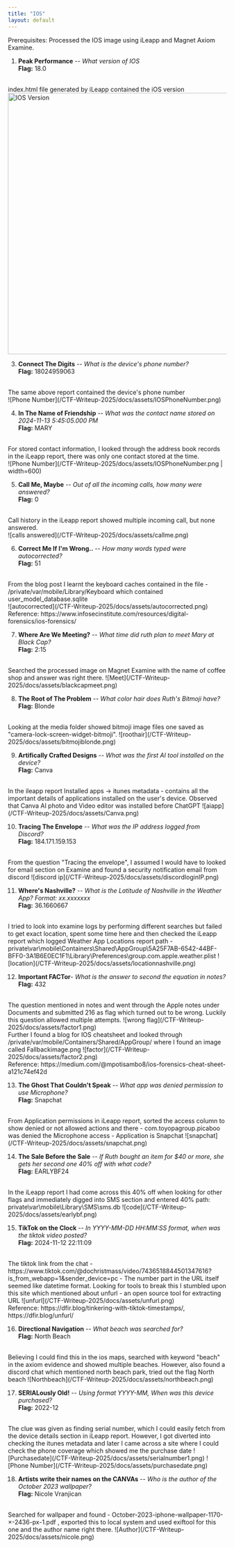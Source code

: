```yaml
---
title: "IOS"
layout: default
---
```


Prerequisites:
Processed the IOS image using iLeapp and Magnet Axiom Examine.

1. **Peak Performance** -- *What version of IOS* <br/>
**Flag:** 18.0  
<br/>
index.html file generated by iLeapp contained the iOS version <br/>  
<img src="/CTF-Writeup-2025/docs/assets/iosversion.png" alt="IOS Version" style="width:600px; height:auto;">
<br/>

3. **Connect The Digits** -- *What is the device's phone number?* <br/>
**Flag:** 18024959063
<br/>
The same above report contained the device's phone number <br/>
![Phone Number](/CTF-Writeup-2025/docs/assets/IOSPhoneNumber.png)  
<br/>

4. **In The Name of Friendship** -- *What was the contact name stored on 2024-11-13 5:45:05.000 PM* <br/>
**Flag:** MARY  
<br/>
For stored contact information, I looked through the address book records in the iLeapp report, there was only one contact stored at the time. <br/>
![Phone Number](/CTF-Writeup-2025/docs/assets/IOSPhoneNumber.png | width=600)  
<br/>  
 
5. **Call Me, Maybe** -- *Out of all the incoming calls, how many were answered?* <br/>
**Flag:** 0  
<br/>
Call history in the iLeapp report showed multiple incoming call, but none answered. <br/>
![calls answered](/CTF-Writeup-2025/docs/assets/callme.png)  
<br/>
   
6. **Correct Me If I'm Wrong..** -- *How many words typed were autocorrected?*<br/>
**Flag:** 51
<br/>
From the blog post I learnt the keyboard caches contained in the file - /private/var/mobile/Library/Keyboard which contained user_model_database.sqlite<br/>
![autocorrected](/CTF-Writeup-2025/docs/assets/autocorrected.png)  
Reference: https://www.infosecinstitute.com/resources/digital-forensics/ios-forensics/ 
<br/>
   
7. **Where Are We Meeting?** -- *What time did ruth plan to meet Mary at Black Cap?*  
**Flag:** 2:15  
<br/>
Searched the processed image on Magnet Examine with the name of coffee shop and answer was right there.  
![Meet](/CTF-Writeup-2025/docs/assets/blackcapmeet.png)  
 <br/>
   
8. **The Root of The Problem** -- *What color hair does Ruth's Bitmoji have?*   
**Flag:** Blonde
<br/>
Looking at the media folder showed bitmoji image files one saved as "camera-lock-screen-widget-bitmoji".  
![roothair](/CTF-Writeup-2025/docs/assets/bitmojiblonde.png)  
<br/>
   
9. **Artifically Crafted Designs** -- *What was the first AI tool installed on the device?*  
**Flag:** Canva  
<br/>
In the ileapp report Installed apps -> itunes metadata - contains all the important details of applications installed on the user's device. Observed that Canva AI photo and Video editor was installed before ChatGPT  
![aiapp](/CTF-Writeup-2025/docs/assets/Canva.png)  
<br/>
    
10. **Tracing The Envelope** -- *What was the IP address logged from Discord?*  
**Flag:** 184.171.159.153
<br/>
From the question "Tracing the envelope", I assumed I would have to looked for email section on Examine and found a security notification email from discord
![discord ip](/CTF-Writeup-2025/docs/assets/discordloginIP.png)  
<br/>
    
11. **Where's Nashville?** -- *What is the Latitude of Nashville in the Weather App? Format: xx.xxxxxxx*  
**Flag:** 36.1660667
<br/>
I tried to look into examine logs by performing different searches but failed to get exact location, spent some time here and then checked the iLeapp report which logged Weather App Locations report
path - private\var\mobile\Containers\Shared\AppGroup\5A25F7AB-6542-44BF-BFF0-3A1B6E0EC1F1\Library\Preferences\group.com.apple.weather.plist  
![location](/CTF-Writeup-2025/docs/assets/locationnashville.png)  
<br/>

12. **Important FACTor**- *What is the answer to second the equation in notes?*  
**Flag:** 432  
<br/>
The question mentioned in notes and went through the Apple notes under Documents and submitted 216 as flag which turned out to be wrong. Luckily this question allowed multiple attempts.
![wrong flag](/CTF-Writeup-2025/docs/assets/factor1.png)
<br/>
Further I found a blog for IOS cheatsheet and looked through /private/var/mobile/Containers/Shared/AppGroup/ where I found an image called Fallbackimage.png  
![factor](/CTF-Writeup-2025/docs/assets/factor2.png)
<br/>      
Reference: https://medium.com/@mpotisambo8/ios-forensics-cheat-sheet-a121c74ef42d   
<br/>
    
13. **The Ghost That Couldn't Speak** -- *What app was denied permission to use Microphone?*  
**Flag:** Snapchat  
<br/>
From Application permissions in iLeapp report, sorted the access column to show denied or not allowed actions and there - com.toyopagroup.picaboo was denied the Microphone access - Application is Snapchat  
![snapchat](/CTF-Writeup-2025/docs/assets/snapchat.png)   
<br/>
    
14. **The Sale Before the Sale** -- *If Ruth bought an item for $40 or more, she gets her second one 40% off with what code?*  
**Flag:** EARLYBF24  
<br/>
In the iLeapp report I had come across this 40% off when looking for other flags and immediately digged into SMS section and entered 40%  
path: private\var\mobile\Library\SMS\sms.db
![code](/CTF-Writeup-2025/docs/assets/earlybf.png)  
<br/>
    
15. **TikTok on the Clock** -- *In YYYY-MM-DD HH:MM:SS format, when was the tiktok video posted?*  
**Flag:** 2024-11-12 22:11:09  
<br/>
The tiktok link from the chat - https://www.tiktok.com/@dochristmass/video/7436518844501347616?is_from_webapp=1&sender_device=pc - The number part in the URL itself seemed like datetime format. Looking for tools to break this I stumbled upon this site which mentioned about unfurl - an open source tool for extracting URL  
![unfurl](/CTF-Writeup-2025/docs/assets/unfurl.png)  
<br/>
Reference: https://dfir.blog/tinkering-with-tiktok-timestamps/, https://dfir.blog/unfurl/  
<br/>
    
16. **Directional Navigation** -- *What beach was searched for?*  
**Flag:**  North Beach  
<br/>
Believing I could find this in the ios maps, searched with keyword "beach" in the axiom evidence and showed multiple beaches. However, also found a discord chat which mentioned north beach park, tried out the flag North beach
![Northbeach](/CTF-Writeup-2025/docs/assets/northbeach.png)  
<br/>
    
17. **SERIALously Old!** -- *Using format YYYY-MM, When was this device purchased?*  
**Flag:**  2022-12  
<br/>
The clue was given as finding serial number, which I could easily fetch from the device details section in iLeapp report. However, I got diverted into checking the itunes metadata and later I came across a site where I could check the phone coverage which showed me the purchase date
![Purchasedate](/CTF-Writeup-2025/docs/assets/serialnumber1.png)   ![Phone Number](/CTF-Writeup-2025/docs/assets/purchasedate.png)  
<br/>
    
18. **Artists write their names on the CANVAs** -- *Who is the author of the October 2023 wallpaper?*    
**Flag:** Nicole Vranjican  
<br/>
Searched for wallpaper and found - October-2023-iphone-wallpaper-1170-×-2436-px-1.pdf , exported this to local system and used exiftool for this one and the author name right there.
![Author](/CTF-Writeup-2025/docs/assets/nicole.png)
<br/>
